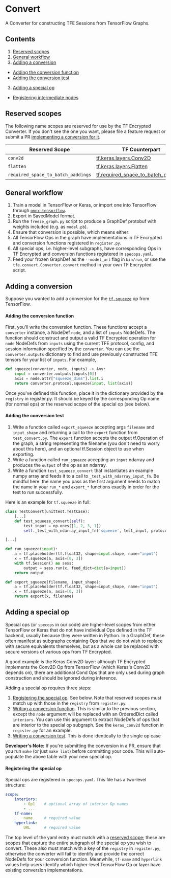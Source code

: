 Convert
===========
A Converter for constructing TFE Sessions from TensorFlow Graphs.

## Contents
1. [Reserved scopes](#reserved-scopes)
2. [General workflow](#general-workflow)
2. [Adding a conversion](#adding-an-op)
 - [Adding the conversion function](#adding-the-conversion-function)
 - [Adding the conversion test](#adding-the-conversion-test)
3. [Adding a special op](#adding-a-special-op)
 - [Registering intermediate nodes](#registering-intermediate-nodes)

## Reserved scopes
The following name scopes are reserved for use by the TF Encrypted Converter.  If you don't see the one you want, please file a feature request or submit a PR [implementing a conversion for it](#adding-a-special-op).

Reserved Scope | TF Counterpart
---------------|---------------
`conv2d`|[tf.keras.layers.Conv2D](https://www.tensorflow.org/api_docs/python/tf/keras/layers/Conv2D)
`flatten`|[tf.keras.layers.Flatten](https://www.tensorflow.org/api_docs/python/tf/keras/layers/Flatten)
`required_space_to_batch_paddings`|[tf.required_space_to_batch_paddings](https://www.tensorflow.org/api_docs/python/tf/required_space_to_batch_paddings)


## General workflow
1. Train a model in TensorFlow or Keras, or import one into TensorFlow through [`onnx-tensorflow`](https://github.com/onnx/onnx-tensorflow).
2. Export in SavedModel format.
3. Run the `freeze_graph.py` script to produce a GraphDef protobuf  with weights included (e.g. as `model.pb`).
4. Ensure that conversion is possible, which means either:
  1. All TensorFlow Ops in the graph have implementations in TF Encrypted and conversion functions registered in `register.py`.
  2. All special ops, i.e. higher-level subgraphs, have corresponding Ops in TF Encrypted and conversion functions registered in `specops.yaml`.
5. Feed your frozen GraphDef as the `--model_url` flag in `bin/run`, or use the `tfe.convert.Converter.convert` method in your own TF Encrypted script.

## Adding a conversion
Suppose you wanted to add a conversion for the [`tf.squeeze`](https://www.tensorflow.org/api_docs/python/tf/squeeze) op from TensorFlow.

#### Adding the conversion function
First, you'll write the conversion function.  These functions accept a `converter` instance, a NodeDef `node`, and a list of `inputs` NodeDefs. The function should construct and output a valid TF Encrypted operation for `node` NodeDefs from `inputs` using the current TFE protocol, config, and session information specified by the `converter`. You can use the `converter.outputs` dictionary to find and use previously constructed TFE tensors for your list of `inputs`. For example,
```python
def squeeze(converter, node, inputs) -> Any:
    input = converter.outputs[inputs[0]]
    axis = node.attr["squeeze_dims"].list.i
    return converter.protocol.squeeze(input, list(axis))
```

Once you've defined this function, place it in the dictionary provided by the `registry` in register.py.  It should be keyed by the corresponding Op name (for normal ops) or the reserved scope of the special op (see below).

#### Adding the conversion test
1. Write a function called `export_squeeze` accepting args `filename` and `input_shape` and returning a call to the `export` function from `test_convert.py`.  The `export` function accepts the output tf.Operation of the graph, a string representing the filename (you don't need to worry about this here), and an optional tf.Session object to use when exporting.
2. Write a function called `run_squeeze` accepting an `input` ndarray and produces the `output` of the op as an ndarray.
3. Write a function `test_squeeze_convert` that instantiates an example numpy array and feeds it to a call to `_test_with_ndarray_input_fn`. Be mindful here: the name you pass as the first argument needs to match the name in your `run_*` and `export_*` functions exactly in order for the test to run successfully.

Here is an example for `tf.squeeze` in full:

```python
class TestConvert(unittest.TestCase):
    [...]
    def test_squeeze_convert(self):
        test_input = np.ones([1, 2, 3, 1])
        self._test_with_ndarray_input_fn('squeeze', test_input, protocol='Pond')

[...]

def run_squeeze(input):
    a = tf.placeholder(tf.float32, shape=input.shape, name="input")
    x = tf.squeeze(a, axis=[0, 3])
    with tf.Session() as sess:
        output = sess.run(x, feed_dict=dict(a=input))
    return output

def export_squeeze(filename, input_shape):
    a = tf.placeholder(tf.float32, shape=input_shape, name="input")
    x = tf.squeeze(a, axis=[0, 3])
    return export(x, filename)
```

## Adding a special op
Special ops (or `specops` in our code) are higher-level scopes from either TensorFlow or Keras that do not have individual Ops defined in the TF backend, usually because they were written in Python. In a GraphDef, these often manifest as subgraphs containing Ops that we do not wish to replace with secure equivalents themselves, but as a whole can be replaced with secure versions of various ops from TF Encrypted.

A good example is the Keras Conv2D layer: although TF Encrypted implements the Conv2D Op from TensorFlow (which Keras's Conv2D depends on), there are additional Cond Ops that are only used during graph construction and should be ignored during inference.

Adding a special op requires three steps:
1. [Registering the special op](#registering-interior-nodes). See below.  Note that reserved scopes must match up with those in the `registry` from `register.py`.
2. [Writing a conversion function](#adding-the-conversion-function). This is similar to the previous section, except the `node` argument will be replaced with an OrderedDict called `interiors`.  You can use this argument to extract NodeDefs of ops that are interior to the special op subgraph. See the `keras_conv2d` function in `register.py` for an example.
3. [Writing a conversion test](#adding-the-conversion-test).  This is done identically to the single op case

**Developer's Note:** If you're submitting the conversion in a PR, ensure that you run `make` (or just `make lint`) before committing your code.  This will auto-populate the above table with your new special op.


#### Registering the special op
Special ops are registered in `specops.yaml`.  This file has a two-level structure:
```yaml
scope:
    interiors:
        - Op1    # optional array of interior Op names
        - ...
    tf-name:
        name     # required value
    hyperlink:
        URL      # required value
```

The top level of the yaml entry must match with a [reserved scope](#reserved-scopes); these are scopes that capture the entire subgraph of the special op you wish to convert.  These also must match with a key of the `registry` in `register.py`, otherwise the converter will fail to identify and provide the correct NodeDefs for your conversion function.  Meanwhile, `tf-name` and `hyperlink` values help users identify which higher-level TensorFlow Op or layer have existing conversion implementations.
